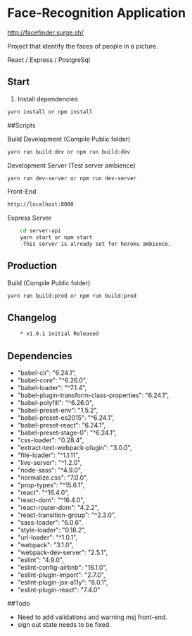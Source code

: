 # Face-Recognition Application

http://facefinder.surge.sh/

Project that identify the faces of people in a picture.

React / Express / PostgreSql

## Start

1. Install dependencies

```bash
yarn install or npm install
```

##Scripts

Build Development (Compile Public folder)

```bash
yarn run build:dev or npm run build:dev
```

Development Server (Test server ambience)

```bash
yarn run dev-server or npm run dev-server
```

Front-End

```bash
http://localhost:8080
```

Express Server

```bash
    cd server-api
    yarn start or npm start
    -This server is already set for heroku ambience.
```

## Production

Build (Compile Public folder)

```bash
yarn run build:prod or npm run build:prod
```

## Changelog

```bash
    * v1.0.1 initial Released
```
##  Dependencies

* "babel-cli": "6.24.1",
* "babel-core": "^6.26.0",
* "babel-loader": "^7.1.4",
* "babel-plugin-transform-class-properties": "6.24.1",
* "babel-polyfill": "^6.26.0",
* "babel-preset-env": "1.5.2",
* "babel-preset-es2015": "^6.24.1",
* "babel-preset-react": "6.24.1",
* "babel-preset-stage-0": "^6.24.1",
* "css-loader": "0.28.4",
* "extract-text-webpack-plugin": "3.0.0",
* "file-loader": "^1.1.11",
* "live-server": "^1.2.0",
* "node-sass": "^4.9.0",
* "normalize.css": "7.0.0",
* "prop-types": "^15.6.1",
* "react": "^16.4.0",
* "react-dom": "^16.4.0",
* "react-router-dom": "4.2.2",
* "react-transition-group": "^2.3.0",
* "sass-loader": "6.0.6",
* "style-loader": "0.18.2",
* "url-loader": "^1.0.1",
* "webpack": "3.1.0",
* "webpack-dev-server": "2.5.1",
* "eslint": "4.9.0",
* "eslint-config-airbnb": "16.1.0",
* "eslint-plugin-import": "2.7.0",
* "eslint-plugin-jsx-a11y": "6.0.1",
* "eslint-plugin-react": "7.4.0"

##Todo

* Need to add validations and warning msj front-end.
* sign out state needs to be fixed.


